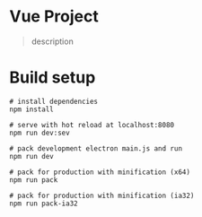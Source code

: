 # Vue Project
> description

# Build setup
```
# install dependencies
npm install

# serve with hot reload at localhost:8080
npm run dev:sev

# pack development electron main.js and run
npm run dev

# pack for production with minification (x64)
npm run pack

# pack for production with minification (ia32)
npm run pack-ia32
```
